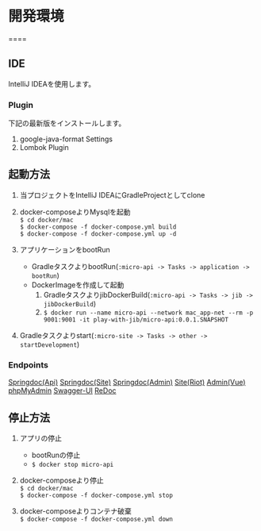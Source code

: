 # 開発環境
====

## IDE

IntelliJ IDEAを使用します。

### Plugin

下記の最新版をインストールします。

1. google-java-format Settings
1. Lombok Plugin

## 起動方法

1. 当プロジェクトをIntelliJ IDEAにGradleProjectとしてclone
1. docker-composeよりMysqlを起動  
   `$ cd docker/mac`  
   `$ docker-compose -f docker-compose.yml build`  
   `$ docker-compose -f docker-compose.yml up -d`
1. アプリケーションをbootRun
    * GradleタスクよりbootRun(`:micro-api -> Tasks -> application -> bootRun`)
    * DockerImageを作成して起動
        1. GradleタスクよりjibDockerBuild(`:micro-api -> Tasks -> jib -> jibDockerBuild`)
        1. `$ docker run --name micro-api --network mac_app-net --rm -p 9001:9001 -it play-with-jib/micro-api:0.0.1.SNAPSHOT`

1. Gradleタスクよりstart(`:micro-site -> Tasks -> other -> startDevelopment`)

### Endpoints

[Springdoc(Api)][]
[Springdoc(Site)][]
[Springdoc(Admin)][]
[Site(Riot)][]
[Admin(Vue)][]
[phpMyAdmin][]
[Swagger-UI][]
[ReDoc][]

## 停止方法

1. アプリの停止
    * bootRunの停止
    * `$ docker stop micro-api`

1. docker-composeより停止  
   `$ cd docker/mac`  
   `$ docker-compose -f docker-compose.yml stop`
1. docker-composeよりコンテナ破棄  
   `$ docker-compose -f docker-compose.yml down`

[Springdoc(Api)]: http://localhost:9001/CatCafeApi/swagger-ui.html            "Springdoc(Api)"

[Springdoc(Site)]: http://localhost:9011/CatCafeSite/swagger-ui.html          "Springdoc(Site)"

[Springdoc(Admin)]: http://localhost:9021/CatCafeAdmin/swagger-ui.html        "Springdoc(Admin)"

[Site(Riot)]: http://localhost:9011/CatCafeSite/                              "Site(Riot)"

[Admin(Vue)]: http://localhost:9021/CatCafeAdmin/                             "Admin(Vue)"

[phpMyAdmin]: http://localhost:8021/                                          "phpMyAdmin"

[Swagger-UI]: http://localhost:8002/                                          "Swagger-UI"

[ReDoc]: http://localhost:8081/                                               "ReDoc"